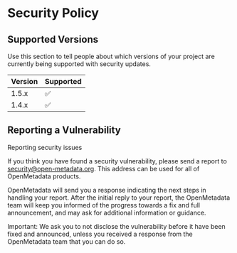 # Security Policy

## Supported Versions

Use this section to tell people about which versions of your project are
currently being supported with security updates.

| Version | Supported          |
| ------- | ------------------ |
| 1.5.x   | :white_check_mark: |
| 1.4.x   | :white_check_mark: |

## Reporting a Vulnerability

Reporting security issues

If you think you have found a security vulnerability, please send a report to security@open-metadata.org. This address can be used for all of OpenMetadata products. 

OpenMetadata will send you a response indicating the next steps in handling your report. After the initial reply to your report, the OpenMetadata team will keep you informed of the progress towards a fix and full announcement, and may ask for additional information or guidance.

Important: We ask you to not disclose the vulnerability before it have been fixed and announced, unless you received a response from the OpenMetadata team that you can do so.
